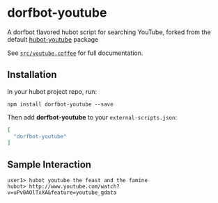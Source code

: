 # dorfbot-youtube

A dorfbot flavored hubot script for searching YouTube, forked from the default [hubot-youtube][hubot-youtube] package

See [`src/youtube.coffee`](src/youtube.coffee) for full documentation.

## Installation

In your hubot project repo, run:

`npm install dorfbot-youtube --save`

Then add **dorfbot-youtube** to your `external-scripts.json`:

```json
[
  "dorfbot-youtube"
]
```

## Sample Interaction

```
user1> hubot youtube the feast and the famine
hubot> http://www.youtube.com/watch?v=uPv0AOlTxXA&feature=youtube_gdata
```

[hubot-youtube]: https://github.com/hubot-scripts/hubot-youtube
